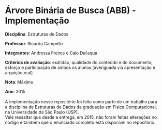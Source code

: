 # Árvore Binária de Busca (ABB) - Implementação

<b>Disciplina</b>: Estruturas de Dados

<b>Professor</b>: Ricardo Campello

<b>Integrantes</b>: Andressa Freires e Caio Dallaqua

<b>Critérios de avaliação</b>: exatidão, qualidade do conteúdo e do documento, esforço e participação
de ambos os alunos (averiguada via apresentação e arguição oral).

<b>Nota</b>: Máxima

<b>Ano</b>: 2015
<br><br>
A implementação nesse repositório foi feita como parte de um trabalho para a disciplina de Estruturas de Dados da graduação em Física Computacional, na Universidade de São Paulo (USP). 
<br>
Vale ressaltar que desde a entrega, em 2015, não foram feitas alterações no código e também que o enunciado completo está disponível no repositório.
